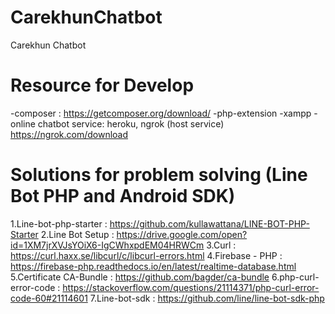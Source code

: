 # CarekhunChatbot
Carekhun Chatbot

# Resource for Develop
-composer : https://getcomposer.org/download/
-php-extension
-xampp
-online chatbot service: heroku, ngrok (host service) https://ngrok.com/download

# Solutions for problem solving (Line Bot PHP and Android SDK)
1.Line-bot-php-starter : https://github.com/kullawattana/LINE-BOT-PHP-Starter
2.Line Bot Setup : https://drive.google.com/open?id=1XM7jrXVJsYOiX6-IgCWhxpdEM04HRWCm
3.Curl : https://curl.haxx.se/libcurl/c/libcurl-errors.html
4.Firebase - PHP : https://firebase-php.readthedocs.io/en/latest/realtime-database.html
5.Certificate CA-Bundle : https://github.com/bagder/ca-bundle
6.php-curl-error-code : https://stackoverflow.com/questions/21114371/php-curl-error-code-60#21114601
7.Line-bot-sdk : https://github.com/line/line-bot-sdk-php
